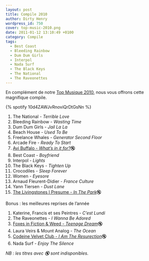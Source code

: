 ```yaml
---
layout: post
title: Compile 2010
author: Dirty Henry
wordpress_id: 750
cover: top-music-2010.png
date: 2011-01-12 13:10:49 +0100
category: Compile
tags:
  - Best Coast
  - Bleeding Rainbow
  - Dum Dum Girls
  - Interpol
  - Nada Surf
  - The Black Keys
  - The National
  - The Raveonettes
---
```


En complément de notre [Top Musique 2010][i2], nous vous offrons cette
magnifique compile.

{% spotify 10d4ZAWJvRnoviQrDtGsNn %}

1. The National - _Terrible Love_
1. Bleeding Rainbow - _Wasting Time_
1. Dum Dum Girls - _Jail La La_
1. Beach House - _Used To Be_
1. Freelance Whales - _Generator Second Floor_
1. Arcade Fire - _Ready To Start_
1. [Avi Buffalo - _What’s in it for?_][1]🔇
1. Best Coast - _Boyfriend_
1. Interpol - _Lights_
1. The Black Keys - _Tighten Up_
1. Crocodiles - _Sleep Forever_
1. Women - _Eyesore_
1. Arnaud Fleurent-Didier - _France Culture_
1. Yann Tiersen - _Dust Lane_
1. [The Livingstones I Presume - _In The Park_][2]🔇

Bonus : les meilleures reprises de l’année

1. Katerine, Francis et ses Peintres - _C’est Lundi_
1. The Raveonettes - _I Wanna Be Adored_
1. [Foxes in Fiction & Weed - _Teenage Dream_][3]🔇
1. Laura Veirs & Mount Analog - _The Ocean_
1. [Codeine Velvet Club - _I Am The Resurection_][i1]🔇
1. Nada Surf - _Enjoy The Silence_

_NB : les titres avec 🔇 sont indisponibles._

[i1]: https://www.deadrooster.org/codeine-velvet-club-i-am-the-resurrection/
[i2]: https://www.deadrooster.org/top-musique-2010/
[1]: https://vimeo.com/37097592
[2]: https://thelivingstonesipresume.bandcamp.com/track/in-the-park
[3]: https://youtu.be/y_a5w12_Wkc
